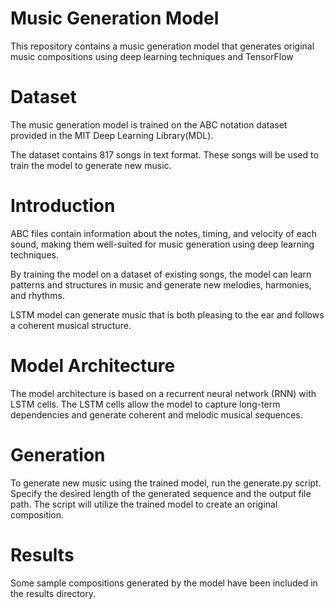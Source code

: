 

# Music Generation Model
This repository contains a music generation model that generates original music compositions using deep learning techniques and TensorFlow

# Dataset
The music generation model is trained on the ABC notation dataset provided in the MIT Deep Learning Library(MDL).

The dataset contains 817 songs in text format. 
These songs will be used to train the model to generate new music.

# Introduction
ABC files contain information about the notes, timing, and velocity of each sound, making them well-suited for music generation using deep learning techniques.

By training the model on a dataset of existing songs, the model can learn patterns and structures in music and generate new melodies, harmonies, and rhythms. 

LSTM model can generate music that is both pleasing to the ear and follows a coherent musical structure. 



# Model Architecture
The model architecture is based on a recurrent neural network (RNN) with LSTM cells.
 The LSTM cells allow the model to capture long-term dependencies and generate coherent and melodic musical sequences.



# Generation
To generate new music using the trained model, run the generate.py script. Specify the desired length of the generated sequence and the output file path. The script will utilize the trained model to create an original composition.

# Results
Some sample compositions generated by the model have been included in the results directory.

